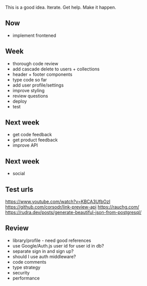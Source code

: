 This is a good idea. 
Iterate. Get help. Make it happen.

## Now 
- implement frontened

## Week  
- thorough code review
- add cascade delete to users + collections
- header + footer components 
- type code so far 
- add user profile/settings 
- improve styling 
- review questions  
- deploy 
- test

## Next week 
- get code feedback 
- get product feedback 
- improve API 

## Next week 
- social 

## Test urls 
https://www.youtube.com/watch?v=KBCA3UfbOzI 
https://github.com/corsodr/link-preview-api 
https://rauchg.com/ 
https://rudra.dev/posts/generate-beautiful-json-from-postgresql/

## Review 
- library/profile - need good references 
- use Google/Auth.js user id for user id in db?
- separate sign in and sign up?
- should I use auth middleware? 
- code comments 
- type strategy 
- security
- performance 